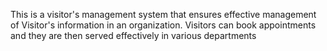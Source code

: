 This is a visitor's management system that ensures effective management of Visitor's information in an organization. Visitors can book appointments and they are then served effectively in various departments
